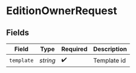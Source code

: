 # EditionOwnerRequest


## Fields

| Field              | Type               | Required           | Description        |
| ------------------ | ------------------ | ------------------ | ------------------ |
| `template`         | *string*           | :heavy_check_mark: | Template id        |